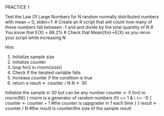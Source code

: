 PRACTICE 1 

Test the Law Of Large Numbers for N random normally distributed numbers with mean = 0, stdev=1: # Create an R script that will count how many of these numbers fall between -1 and and divide by the total quantity of N # You know that E(X) = 68.2% # Check that Mean(Xn)->E(X) as you rerun your script while increasing N 

Hint:  
1. Initialize sample size 
2. Initialize counter 
3. loop for(i in rnorm(size)) 
4. Check if the iterated variable falls 
5. Increase counter if the condition is true 
6. return a result <- counter / N N <- 30 

Initialize the sample in 30 but can be any number 
counter <- 0 for(i in rnorm(N))
{ 
rnorm is a generator of random numbers 
if(i <= 1 & i >= -1)
{ 
counter <- counter + 1 #the counter is uppgrader in 1 each time 
} 
} 
result <- counter / N #the result is counter/the size of the sample result
